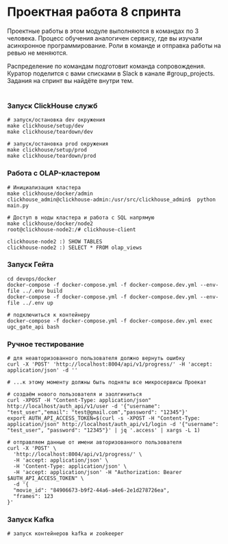 # Проектная работа 8 спринта

Проектные работы в этом модуле выполняются в командах по 3 человека. Процесс обучения аналогичен сервису, где вы изучали асинхронное программирование. Роли в команде и отправка работы на ревью не меняются.  

Распределение по командам подготовит команда сопровождения. Куратор поделится с вами списками в Slack в канале #group_projects.  
Задания на спринт вы найдёте внутри тем.  
<br>
### Запуск ClickHouse служб  
```
# запуск/остановка dev окружения  
make clickhouse/setup/dev  
make clickhouse/teardown/dev

# запуск/остановка prod окружения  
make clickhouse/setup/prod  
make clickhouse/teardown/prod  
```

### Работа с OLAP-кластером  
```
# Инициализация кластера  
make clickhouse/docker/admin  
clickhouse_admin@clickhouse-admin:/usr/src/clickhouse_admin$  python main.py

# Доступ в ноды кластера и работа с SQL напрямую  
make clickhouse/docker/node2  
root@clickhouse-node2:/# clickhouse-client  

clickhouse-node2 :) SHOW TABLES
clickhouse-node2 :) SELECT * FROM olap_views
```

### Запуск Гейта
```shell
cd devops/docker
docker-compose -f docker-compose.yml -f docker-compose.dev.yml --env-file ../.env build
docker-compose -f docker-compose.yml -f docker-compose.dev.yml --env-file ../.env up

# подключиться к контейнеру
docker-compose -f docker-compose.yml -f docker-compose.dev.yml exec ugc_gate_api bash
```

### Ручное тестирование
```shell
# для неавторизованного пользователя должно вернуть ошибку
curl -X 'POST' 'http://localhost:8004/api/v1/progress/' -H 'accept: application/json' -d ''

# ...к этому моменту должны быть подняты все микросервисы Проекат

# создаём нового пользователя и заолгиниться
curl -XPOST -H "Content-Type: application/json" http://localhost/auth_api/v1/user -d '{"username": "test_user","email": "test@gmail.com","password": "12345"}'
export AUTH_API_ACCESS_TOKEN=$(curl -s -XPOST -H "Content-Type: application/json" http://localhost/auth_api/v1/login -d '{"username": "test_user", "password": "12345"}' | jq '.access' | xargs -L 1)

# отправляем данные от имени авторизованного пользователя
curl -X 'POST' \
  'http://localhost:8004/api/v1/progress/' \
  -H 'accept: application/json' \
  -H 'Content-Type: application/json' \
  -H 'accept: application/json' -H "Authorization: Bearer $AUTH_API_ACCESS_TOKEN" \
  -d '{
  "movie_id": "84906673-b9f2-44a6-a4e6-2e1d278726ea",
  "frames": 123
}'
```

### Запуск Kafka
    # запуск контейнеров kafka и zookeeper

